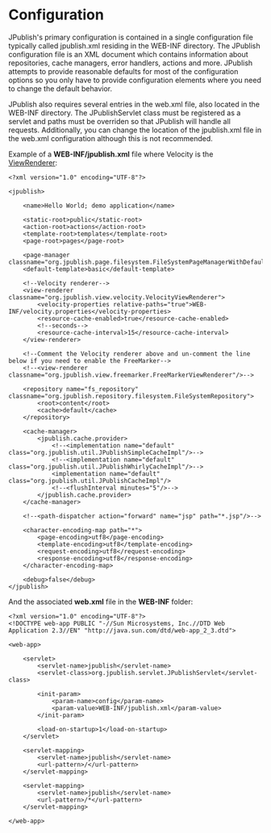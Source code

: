 # Configuration #

JPublish's primary configuration is contained in a single configuration file typically called jpublish.xml residing in the WEB-INF directory. The JPublish configuration file is an XML document which contains information about repositories, cache managers, error handlers, actions and more. JPublish attempts to provide reasonable defaults for most of the configuration options so you only have to provide configuration elements where you need to change the default behavior.

JPublish also requires several entries in the web.xml file, also located in the WEB-INF directory. The JPublishServlet class must be registered as a servlet and paths must be overriden so that JPublish will handle all requests. Additionally, you can change the location of the jpublish.xml file in the web.xml configuration although this is not recommended.

Example of a **WEB-INF/jpublish.xml** file where Velocity is the [ViewRenderer](View.md):

```
<?xml version="1.0" encoding="UTF-8"?>

<jpublish>

    <name>Hello World; demo application</name>

    <static-root>public</static-root>
    <action-root>actions</action-root>
    <template-root>templates</template-root>
    <page-root>pages</page-root>

    <page-manager classname="org.jpublish.page.filesystem.FileSystemPageManagerWithDefault"/>
    <default-template>basic</default-template>

    <!--Velocity renderer-->
    <view-renderer classname="org.jpublish.view.velocity.VelocityViewRenderer">
        <velocity-properties relative-paths="true">WEB-INF/velocity.properties</velocity-properties>
        <resource-cache-enabled>true</resource-cache-enabled>
        <!--seconds-->
        <resource-cache-interval>15</resource-cache-interval>
    </view-renderer>

    <!--Comment the Velocity renderer above and un-comment the line below if you need to enable the FreeMarker-->
    <!--<view-renderer classname="org.jpublish.view.freemarker.FreeMarkerViewRenderer"/>-->

    <repository name="fs_repository" classname="org.jpublish.repository.filesystem.FileSystemRepository">
        <root>content</root>
        <cache>default</cache>
    </repository>

    <cache-manager>
        <jpublish.cache.provider>
            <!--<implementation name="default" class="org.jpublish.util.JPublishSimpleCacheImpl"/>-->
            <!--<implementation name="default" class="org.jpublish.util.JPublishWhirlyCacheImpl"/>-->
            <implementation name="default" class="org.jpublish.util.JPublishCacheImpl"/>
            <!--<flushInterval minutes="5"/>-->
        </jpublish.cache.provider>
    </cache-manager>

    <!--<path-dispatcher action="forward" name="jsp" path="*.jsp"/>-->

    <character-encoding-map path="*">
        <page-encoding>utf8</page-encoding>
        <template-encoding>utf8</template-encoding>
        <request-encoding>utf8</request-encoding>
        <response-encoding>utf8</response-encoding>
    </character-encoding-map>

    <debug>false</debug>
</jpublish>

```


And the associated **web.xml** file in the **WEB-INF** folder:
```
<?xml version="1.0" encoding="UTF-8"?>
<!DOCTYPE web-app PUBLIC "-//Sun Microsystems, Inc.//DTD Web Application 2.3//EN" "http://java.sun.com/dtd/web-app_2_3.dtd">

<web-app>

    <servlet>
        <servlet-name>jpublish</servlet-name>
        <servlet-class>org.jpublish.servlet.JPublishServlet</servlet-class>

        <init-param>
            <param-name>config</param-name>
            <param-value>WEB-INF/jpublish.xml</param-value>
        </init-param>

        <load-on-startup>1</load-on-startup>
    </servlet>

    <servlet-mapping>
        <servlet-name>jpublish</servlet-name>
        <url-pattern>/</url-pattern>
    </servlet-mapping>

    <servlet-mapping>
        <servlet-name>jpublish</servlet-name>
        <url-pattern>/*</url-pattern>
    </servlet-mapping>

</web-app>
```


